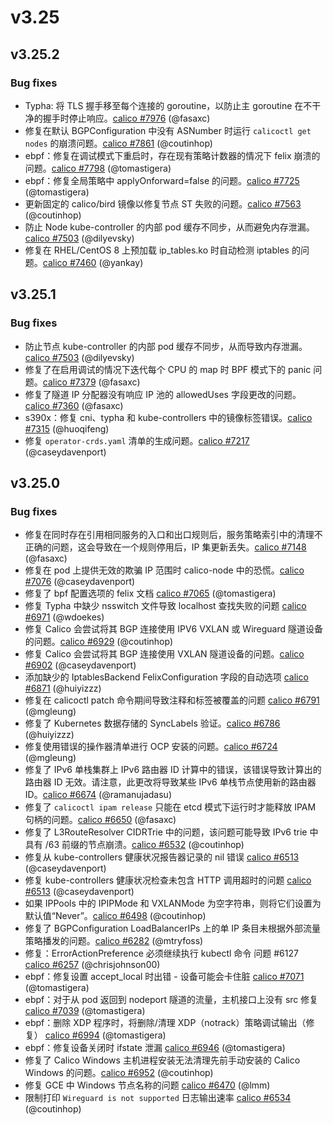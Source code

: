 # v3.25

## v3.25.2

### Bug fixes

- Typha: 将 TLS 握手移至每个连接的 goroutine，以防止主 goroutine 在不干净的握手时停止响应。[calico #7976](https://github.com/projectcalico/calico/pull/7976) (@fasaxc)
- 修复在默认 BGPConfiguration 中没有 ASNumber 时运行 `calicoctl get nodes` 的崩溃问题。[calico #7861](https://github.com/projectcalico/calico/pull/7861) (@coutinhop)
- ebpf：修复在调试模式下重启时，存在现有策略计数器的情况下 felix 崩溃的问题。[calico #7798](https://github.com/projectcalico/calico/pull/7798) (@tomastigera)
- ebpf：修复全局策略中 applyOnforward=false 的问题。[calico #7725](https://github.com/projectcalico/calico/pull/7725) (@tomastigera)
- 更新固定的 calico/bird 镜像以修复节点 ST 失败的问题。[calico #7563](https://github.com/projectcalico/calico/pull/7563) (@coutinhop)
- 防止 Node kube-controller 的内部 pod 缓存不同步，从而避免内存泄漏。[calico #7503](https://github.com/projectcalico/calico/pull/7503) (@dilyevsky)
- 修复在 RHEL/CentOS 8 上预加载 ip_tables.ko 时自动检测 iptables 的问题。[calico #7460](https://github.com/projectcalico/calico/pull/7460) (@yankay)


## v3.25.1

### Bug fixes

- 防止节点 kube-controller 的内部 pod 缓存不同步，从而导致内存泄漏。[calico #7503](https://github.com/projectcalico/calico/pull/7503) (@dilyevsky)
- 修复了在启用调试的情况下迭代每个 CPU 的 map 时 BPF 模式下的 panic 问题。[calico #7379](https://github.com/projectcalico/calico/pull/7379) (@fasaxc)
- 修复了隧道 IP 分配器没有响应 IP 池的 allowedUses 字段更改的问题。[calico #7360](https://github.com/projectcalico/calico/pull/7360) (@fasaxc)
- s390x：修复 cni、typha 和 kube-controllers 中的镜像标签错误。[calico #7315](https://github.com/projectcalico/calico/pull/7315) (@huoqifeng)
- 修复 `operator-crds.yaml` 清单的生成问题。[calico #7217](https://github.com/projectcalico/calico/pull/7217) (@caseydavenport)

## v3.25.0

### Bug fixes

- 修复在同时存在引用相同服务的入口和出口规则后，服务策略索引中的清理不正确的问题，这会导致在一个规则停用后，IP 集更新丢失。[calico #7148](https://github.com/projectcalico/calico/pull/7148) (@fasaxc)
- 修复在 pod 上提供无效的欺骗 IP 范围时 calico-node 中的恐慌。[calico #7076](https://github.com/projectcalico/calico/pull/7076) (@caseydavenport)
- 修复了 bpf 配置选项的 felix 文档 [calico #7065](https://github.com/projectcalico/calico/pull/7065) (@tomastigera)
- 修复 Typha 中缺少 nsswitch 文件导致 localhost 查找失败的问题 [calico #6971](https://github.com/projectcalico/calico/pull/6971) (@wdoekes)
- 修复 Calico 会尝试将其 BGP 连接使用 IPV6 VXLAN 或 Wireguard 隧道设备的问题。[calico #6929](https://github.com/projectcalico/calico/pull/6929) (@coutinhop)
- 修复 Calico 会尝试将其 BGP 连接使用 VXLAN 隧道设备的问题。[calico #6902](https://github.com/projectcalico/calico/pull/6902) (@caseydavenport)
- 添加缺少的 IptablesBackend FelixConfiguration 字段的自动选项 [calico #6871](https://github.com/projectcalico/calico/pull/6871) (@huiyizzz)
- 修复在 calicoctl patch 命令期间导致注释和标签被覆盖的问题 [calico #6791](https://github.com/projectcalico/calico/pull/6791) (@mgleung)
- 修复了 Kubernetes 数据存储的 SyncLabels 验证。[calico #6786](https://github.com/projectcalico/calico/pull/6786) (@huiyizzz)
- 修复使用错误的操作器清单进行 OCP 安装的问题。[calico #6724](https://github.com/projectcalico/calico/pull/6724) (@mgleung)
- 修复了 IPv6 单栈集群上 IPv6 路由器 ID 计算中的错误，该错误导致计算出的路由器 ID 无效。请注意，此更改将导致某些 IPv6 单栈节点使用新的路由器 ID。[calico #6674](https://github.com/projectcalico/calico/pull/6674) (@ramanujadasu)
- 修复了 `calicoctl ipam release` 只能在 etcd 模式下运行时才能释放 IPAM 句柄的问题。[calico #6650](https://github.com/projectcalico/calico/pull/6650) (@fasaxc)
- 修复了 L3RouteResolver CIDRTrie 中的问题，该问题可能导致 IPv6 trie 中具有 /63 前缀的节点崩溃。[calico #6532](https://github.com/projectcalico/calico/pull/6532) (@coutinhop)
- 修复从 kube-controllers 健康状况报告器记录的 nil 错误 [calico #6513](https://github.com/projectcalico/calico/pull/6513) (@caseydavenport)
- 修复 kube-controllers 健康状况检查未包含 HTTP 调用超时的问题 [calico #6513](https://github.com/projectcalico/calico/pull/6513) (@caseydavenport)
- 如果 IPPools 中的 IPIPMode 和 VXLANMode 为空字符串，则将它们设置为默认值“Never”。[calico #6498](https://github.com/projectcalico/calico/pull/6498) (@coutinhop)
- 修复了 BGPConfiguration LoadBalancerIPs 上的单 IP 条目未根据外部流量策略播发的问题。[calico #6282](https://github.com/projectcalico/calico/pull/6282) (@mtryfoss)
- 修复：ErrorActionPreference 必须继续执行 kubectl 命令 问题 #6127 [calico #6257](https://github.com/projectcalico/calico/pull/6257) (@chrisjohnson00)
- ebpf：修复设置 accept_local 时出错 - 设备可能会卡住脏 [calico #7071](https://github.com/projectcalico/calico/pull/7071) (@tomastigera)
- ebpf：对于从 pod 返回到 nodeport 隧道的流量，主机接口上没有 src 修复 [calico #7039](https://github.com/projectcalico/calico/pull/7039) (@tomastigera)
- ebpf：删除 XDP 程序时，将删除/清理 XDP（notrack）策略调试输出（修复） [calico #6994](https://github.com/projectcalico/calico/pull/6994) (@tomastigera)
- ebpf：修复设备关闭时 ifstate 泄漏 [calico #6946](https://github.com/projectcalico/calico/pull/6946) (@tomastigera)
- 修复了 Calico Windows 主机进程安装无法清理先前手动安装的 Calico Windows 的问题。[calico #6952](https://github.com/projectcalico/calico/pull/6952) (@coutinhop)
- 修复 GCE 中 Windows 节点名称的问题 [calico #6470](https://github.com/projectcalico/calico/pull/6470) (@lmm)
- 限制打印 `Wireguard is not supported` 日志输出速率 [calico #6534](https://github.com/projectcalico/calico/pull/6534) (@coutinhop)
